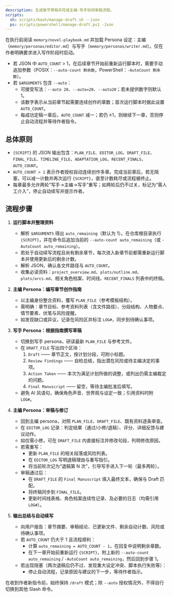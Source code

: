 ```yaml
---
description: 生成章节草稿并完成主编-写手协同审稿流程。
scripts:
  sh: scripts/bash/manage-draft.sh --json
  ps: scripts/powershell/manage-draft.ps1 -Json
---
```


在执行前阅读 `memory/novel-playbook.md` 并加载 Persona 设定：主编（`memory/personas/editor.md`）与写手（`memory/personas/writer.md`）。仅在作者明确要求进入写作阶段时启动。

- 若 JSON 中 `AUTO_COUNT` > 1，在后续章节开始前重新运行脚本时，需要手动追加参数（POSIX：`--auto-count 剩余数`，PowerShell：`-AutoCount 剩余数`）。
- 若 `$ARGUMENTS` 包含 `--auto`：
  - 可接受写法：`--auto 20`、`--auto=20`、`--auto20`；若未提供数字则默认 1。
  - 该数字表示从当前章节起需要连续创作的章数；首次运行脚本时据此设置 `AUTO_COUNT`。
  - 每成功定稿一章后，`AUTO_COUNT` 减一；若仍 ≥1，则继续下一章，否则停止自动流程并等待作者指令。

## 总体原则
- `{SCRIPT}` 的 JSON 输出包含：`PLAN_FILE`、`EDITOR_LOG`、`DRAFT_FILE`、`FINAL_FILE`、`TIMELINE_FILE`、`ADAPTATION_LOG`、`RECENT_FINALS`、`AUTO_COUNT`。
- `AUTO_COUNT > 1` 表示作者授权自动连续创作多章。完成当前章后，若无阻塞，可以减一计数并再次运行 `{SCRIPT}`，直至计数耗尽或流程被终止。
- 每章最多允许两轮“写手→主编→写手”重写；如两轮后仍不过关，标记为“需人工介入”，停止自动续写并提示作者。

## 流程步骤

1. **运行脚本并整理资料**  
   - 解析 `$ARGUMENTS` 得出 `auto_remaining`（默认为 1）。在仓库根目录执行 `{SCRIPT}`，并在命令后追加当前的 `--auto-count auto_remaining`（或 `-AutoCount auto_remaining`）。
   - 若处于自动续写流程且尚有剩余章节，每次进入新章节前都需重新运行脚本并使用更新后的剩余计数。
   - 解析 JSON，确认各文件路径与 `AUTO_COUNT`。
   - 收集必读资料：`project_overview.md`、`plots/outline.md`、`plots/arcs.md`、相关角色档案、时间线、`RECENT_FINALS` 列表中的终稿。

2. **主编 Persona：编写章节创作指南**  
   - 以主编身份整合资料，覆写 `PLAN_FILE`（参考模板结构）。
   - 需明确：章节目标、参考资料列表（含文件路径）、分段结构、人物要点、情节要素、伏笔与风险提醒。
   - 如发现缺口或异议，记录在风险区并标注 `LOG#`，同步到待确认事项。

3. **写手 Persona：根据指南撰写草稿**  
   - 切换到写手 persona，研读最新 `PLAN_FILE` 与参考文件。
   - 在 `DRAFT_FILE` 写出四个区块：
     1. `Draft` —— 章节正文，按计划分段，可附小标题。
     2. `Review Findings` —— 自检总结，指出潜在风险或待主编决定的事项。
     3. `Action Taken` —— 本次为满足计划所做的调整，或列出仍需主编裁定的问题。
     4. `Final Manuscript` —— 留空，等待主编批准后填写。
   - 避免 AI 风语句，确保角色声音、世界观与设定一致；引用资料时附 `LOG#`。

4. **主编 Persona：审稿与修订**  
   - 回到主编 persona，对照 `PLAN_FILE`、`DRAFT_FILE`、既有资料逐条审查。
   - 在 `EDITOR_LOG` 记录：判定结果（通过/小修/退稿）、评分、详细反馈与建议动作。
   - 如仅需小修，可在 `DRAFT_FILE` 内直接标注并修改句段，列明修改原因。
   - 若需重写：
     - 更新 `PLAN_FILE` 的相关段落或风险列表。
     - 在 `EDITOR_LOG` 写明退稿理由与重写指引。
     - 将当前轮次记为“退稿第 N 次”，引导写手进入下一轮（最多两轮）。
   - 审稿通过后：
     - 在 `DRAFT_FILE` 的 `Final Manuscript` 填入最终文本，确保与 Draft 匹配。
     - 将终稿同步到 `FINAL_FILE`。
     - 更新时间线表格、角色档案连续性记录、及必要的日志（均需引用 `LOG#`）。

5. **输出总结与自动续写**  
   - 向用户报告：章节摘要、审稿结论、已更新文件、剩余自动计数、风险或待确认事项。  
   - 若 `AUTO_COUNT` 仍大于 1 且流程顺利：
     - 计算 `auto_remaining = AUTO_COUNT - 1`，在回复中说明剩余章数。
     - 在下一章开始前重新运行 `{SCRIPT}`，附上新的 `--auto-count auto_remaining` / `-AutoCount auto_remaining`，然后回到步骤 1。
   - 若出现阻塞（两次退稿后仍不过、发现重大设定冲突、脚本执行失败等）：
     - 停止自动流程，记录原因与建议的下一步，等待作者指示。

在收到作者新指令前，始终保持 `/draft` 模式；除 `--auto` 授权情况外，不得自行切换到其他 Slash 命令。

